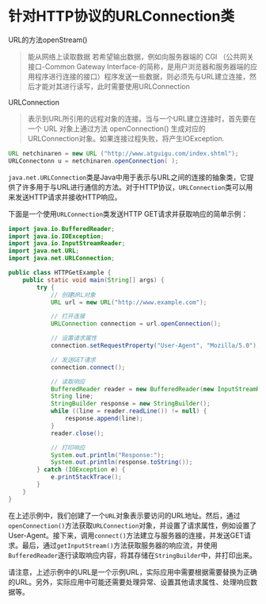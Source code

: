 # 针对HTTP协议的URLConnection类

URL的方法openStream()

> 能从网络上读取数据
若希望输出数据，例如向服务器端的 CGI （公共网关接口-Common Gateway Interface-的简称，是用户浏览器和服务器端的应用程序进行连接的接口）程序发送一些数据，则必须先与URL建立连接，然后才能对其进行读写，此时需要使用URLConnection

URLConnection

> 表示到URL所引用的远程对象的连接。当与一个URL建立连接时，首先要在一个 URL 对象上通过方法 openConnection() 生成对应的 URLConnection对象。如果连接过程失败，将产生IOException.

```java
URL netchinaren = new URL ("http://www.atguigu.com/index.shtml");
URLConnectonn u = netchinaren.openConnection( );
```

`java.net.URLConnection`类是Java中用于表示与URL之间的连接的抽象类，它提供了许多用于与URL进行通信的方法。对于HTTP协议，`URLConnection`类可以用来发送HTTP请求并接收HTTP响应。

下面是一个使用`URLConnection`类发送HTTP GET请求并获取响应的简单示例：

```java
import java.io.BufferedReader;
import java.io.IOException;
import java.io.InputStreamReader;
import java.net.URL;
import java.net.URLConnection;

public class HTTPGetExample {
    public static void main(String[] args) {
        try {
            // 创建URL对象
            URL url = new URL("http://www.example.com");

            // 打开连接
            URLConnection connection = url.openConnection();

            // 设置请求属性
            connection.setRequestProperty("User-Agent", "Mozilla/5.0");

            // 发送GET请求
            connection.connect();

            // 读取响应
            BufferedReader reader = new BufferedReader(new InputStreamReader(connection.getInputStream()));
            String line;
            StringBuilder response = new StringBuilder();
            while ((line = reader.readLine()) != null) {
                response.append(line);
            }
            reader.close();

            // 打印响应
            System.out.println("Response:");
            System.out.println(response.toString());
        } catch (IOException e) {
            e.printStackTrace();
        }
    }
}
```

在上述示例中，我们创建了一个`URL`对象表示要访问的URL地址。然后，通过`openConnection()`方法获取`URLConnection`对象，并设置了请求属性，例如设置了User-Agent。接下来，调用`connect()`方法建立与服务器的连接，并发送GET请求。最后，通过`getInputStream()`方法获取服务器的响应流，并使用`BufferedReader`逐行读取响应内容，将其存储在`StringBuilder`中，并打印出来。

请注意，上述示例中的URL是一个示例URL，实际应用中需要根据需要替换为正确的URL。另外，实际应用中可能还需要处理异常、设置其他请求属性、处理响应数据等。
